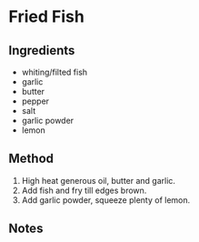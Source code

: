 # Fried Fish


## Ingredients

* whiting/filted fish
* garlic
* butter
* pepper
* salt
* garlic powder
* lemon

## Method

1. High heat generous oil, butter and garlic.
2. Add fish and fry till edges brown.
3. Add garlic powder, squeeze plenty of lemon.

## Notes
